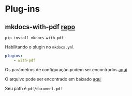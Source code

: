 # Plug-ins

## mkdocs-with-pdf [repo](https://github.com/orzih/mkdocs-with-pdf)

`pip install mkdocs-with-pdf`

Habilitando o plugin no `mkdocs.yml`
``` yaml
plugins:
    - with-pdf
```

Os parâmetros de configuração podem ser encontrados [aqui](https://github.com/orzih/mkdocs-with-pdf#configuration)

O arquivo pode ser encontrado em baixado [aqui](https://github.com/ZRafaF/ReadTheDocksBase/raw/main/docs/pdf/document.pdf)

Seu path é `pdf/document.pdf`